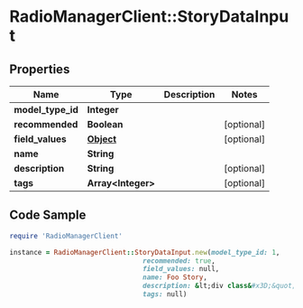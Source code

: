 # RadioManagerClient::StoryDataInput

## Properties

Name | Type | Description | Notes
------------ | ------------- | ------------- | -------------
**model_type_id** | **Integer** |  | 
**recommended** | **Boolean** |  | [optional] 
**field_values** | [**Object**](.md) |  | [optional] 
**name** | **String** |  | 
**description** | **String** |  | [optional] 
**tags** | **Array&lt;Integer&gt;** |  | [optional] 

## Code Sample

```ruby
require 'RadioManagerClient'

instance = RadioManagerClient::StoryDataInput.new(model_type_id: 1,
                                 recommended: true,
                                 field_values: null,
                                 name: Foo Story,
                                 description: &lt;div class&#x3D;&quot;rm-content&quot;&gt;Details of story&lt;/div&gt;\n,
                                 tags: null)
```


